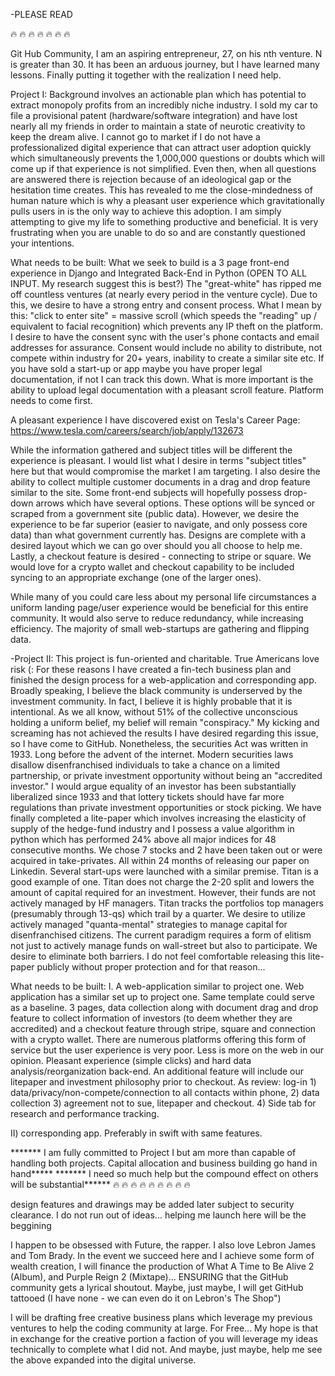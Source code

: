 -PLEASE READ


🔥 🔥 🔥 🔥 🔥 🔥 🔥


Git Hub Community, I am an aspiring entrepreneur, 27, on his nth venture. N is greater than 30. It has been an arduous journey, but I have learned many lessons. Finally putting it together with the realization I need help. 

Project I: 
Background involves an actionable plan which has potential to extract monopoly profits from an incredibly niche industry. I sold my car to file a provisional patent (hardware/software integration) and have lost nearly all my friends in order to maintain a state of neurotic creativity to keep the dream alive. I cannot go to market if I do not have a professionalized digital experience that can attract user adoption quickly which simultaneously prevents the 1,000,000 questions or doubts which will come up if that experience is not simplified. Even then, when all questions are answered there is rejection because of an ideological gap or the hesitation time creates. This has revealed to me the close-mindedness of human nature which is why a pleasant user experience which gravitationally pulls users in is the only way to achieve this adoption. I am simply attempting to give my life to something productive and beneficial. It is very frustrating when you are unable to do so and are constantly questioned your intentions.

What needs to be built:
What we seek to build is a 3 page front-end experience in Django and Integrated Back-End in Python (OPEN TO ALL INPUT. My research suggest this is best?)
The "great-white" has ripped me off countless ventures (at nearly every period in the venture cycle). Due to this, we desire to have a strong entry and consent process. What I mean by this: "click to enter site" = massive scroll (which speeds the "reading" up / equivalent to facial recognition) which prevents any IP theft on the platform. I desire to have the consent sync with the user's phone contacts and email addresses for assurance. Consent would include no ability to distribute, not compete within industry for 20+ years, inability to create a similar site etc. If you have sold a start-up or app maybe you have proper legal documentation, if not I can track this down. What is more important is the ability to upload legal documentation with a pleasant scroll feature. Platform needs to come first. 

A pleasant experience I have discovered exist on Tesla's Career Page: https://www.tesla.com/careers/search/job/apply/132673

While the information gathered and subject titles will be different the experience is pleasant. I would list what I desire in terms "subject titles"
here but that would compromise the market I am targeting. I also desire the ability to collect multiple customer documents in a drag and drop feature similar to the site. Some front-end subjects will hopefully possess drop-down arrows which have several options. These options will be synced or scraped from a government site (public data). However, we desire the experience to be far superior (easier to navigate, and only possess core data) than what government currently has. Designs are complete with a desired layout which we can go over should you all choose to help me. Lastly, a checkout feature is desired - connecting to stripe or square. We would love for a crypto wallet and checkout capability to be included syncing to an appropriate exchange (one of the larger ones).

While many of you could care less about my personal life circumstances a uniform landing page/user experience would be beneficial
for this entire community. It would also serve to reduce redundancy, while increasing efficiency. The majority of small web-startups are gathering and flipping data.

-Project II: 
This project is fun-oriented and charitable. True Americans love risk (: For these reasons I have created a fin-tech business plan and finished the design process for a web-application and corresponding app.  Broadly speaking, I believe the black community is underserved by the investment community. In fact, I believe it is highly probable that it is intentional. As we all know, without 51% of the collective unconscious holding a uniform belief, my belief will remain "conspiracy." My kicking and screaming has not achieved the results I have desired regarding this issue, so I have come to GitHub.
Nonetheless, the securities Act was written in 1933. Long before the advent of the internet. Modern securities laws disallow disenfranchised individuals to take a chance on a limited partnership, or private investment opportunity without being an "accredited investor." I would argue equality of an investor has been substantially liberalized since 1933 and that lottery tickets should have far more regulations than private investment opportunities or stock picking. We have finally completed a lite-paper which involves increasing the elasticity of supply of the hedge-fund industry and I possess a value algorithm in python which has performed 24% above all major indices for 48 consecutive months. We chose 7 stocks and 2 have been taken out or were acquired in take-privates. All within 24 months of releasing our paper on Linkedin. Several start-ups were launched with a similar premise. Titan is a good example of one. Titan does not charge the 2-20 split and lowers the amount of capital required for an investment. However, their funds are not actively managed by HF managers. Titan tracks the portfolios top managers (presumably through 13-qs) which trail by a quarter. We desire to utilize actively managed "quanta-mental" strategies to manage capital for disenfranchised citizens. The current paradigm requires a form of elitism not just to actively manage funds on wall-street but also to participate. We desire to eliminate both barriers. I do not feel comfortable releasing this lite-paper publicly without proper protection and for that reason...

What needs to be built:
I. A web-application similar to project one. Web application has a similar set up to project one. Same template could serve as a baseline. 3 pages, data collection along with document drag and drop feature to collect information of investors (to deem whether they are accredited) and a checkout feature through stripe, square and connection with a crypto wallet. There are numerous platforms offering this form of service but the user experience is very poor. Less is more on the web in our opinion. Pleasant experience (simple clicks) and hard data analysis/reorganization back-end. An additional feature will include our litepaper and investment philosophy prior to checkout. As review: log-in 1) data/privacy/non-compete/connection to all contacts within phone, 2) data collection 3) agreement not to sue, litepaper and checkout. 4) Side tab for research and performance tracking.

II) corresponding app. Preferably in swift with same features.

******* I am fully committed to Project I but am more than capable of handling both projects. Capital allocation and business building go hand in hand*****
******* I need so much help but the compound effect on others will be substantial******
🔥 🔥 🔥 🔥 🔥 🔥 🔥 🔥 🔥 

design features and drawings may be added later subject to security clearance.
I do not run out of ideas... helping me launch here will be the beggining

I happen to be obsessed with Future, the rapper. I also love Lebron James and Tom Brady. In the event we succeed here and I 
achieve some form of wealth creation, I will finance the production of What A Time to Be Alive 2 (Album), and Purple Reign 2 (Mixtape)... ENSURING
that the GitHub community gets a lyrical shoutout. Maybe, just maybe, I will get GitHub tattooed (I have none - we can even do it on Lebron's The Shop") 

I will be drafting free creative business plans which leverage my previous ventures to help the coding community at large. For Free... My hope is that in exchange for the creative portion a faction of you will leverage my ideas technically to complete what I did not. And maybe, just maybe, help me see the above expanded into the digital universe.
